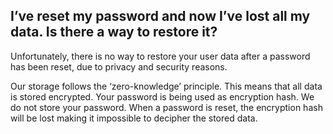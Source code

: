 ## I’ve reset my password and now I’ve lost all my data. Is there a way to restore it?
Unfortunately, there is no way to restore your user data after a password has been reset, due to privacy and security reasons. 

Our storage follows the ‘zero-knowledge’ principle. This means that all data is stored encrypted. Your password is being used as encryption hash. We do not store your password. When a password is reset, the encryption hash will be lost making it impossible to decipher the stored data.